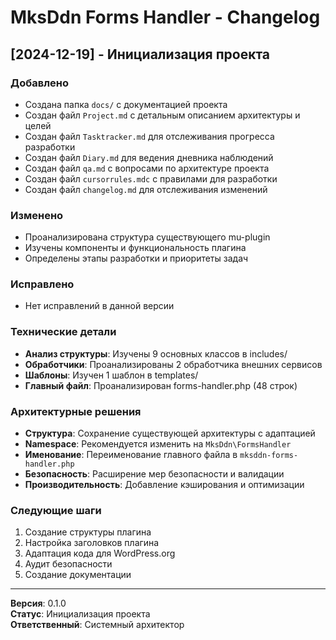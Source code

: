 # MksDdn Forms Handler - Changelog

## [2024-12-19] - Инициализация проекта

### Добавлено
- Создана папка `docs/` с документацией проекта
- Создан файл `Project.md` с детальным описанием архитектуры и целей
- Создан файл `Tasktracker.md` для отслеживания прогресса разработки
- Создан файл `Diary.md` для ведения дневника наблюдений
- Создан файл `qa.md` с вопросами по архитектуре проекта
- Создан файл `cursorrules.mdc` с правилами для разработки
- Создан файл `changelog.md` для отслеживания изменений

### Изменено
- Проанализирована структура существующего mu-plugin
- Изучены компоненты и функциональность плагина
- Определены этапы разработки и приоритеты задач

### Исправлено
- Нет исправлений в данной версии

### Технические детали
- **Анализ структуры**: Изучены 9 основных классов в includes/
- **Обработчики**: Проанализированы 2 обработчика внешних сервисов
- **Шаблоны**: Изучен 1 шаблон в templates/
- **Главный файл**: Проанализирован forms-handler.php (48 строк)

### Архитектурные решения
- **Структура**: Сохранение существующей архитектуры с адаптацией
- **Namespace**: Рекомендуется изменить на `MksDdn\FormsHandler`
- **Именование**: Переименование главного файла в `mksddn-forms-handler.php`
- **Безопасность**: Расширение мер безопасности и валидации
- **Производительность**: Добавление кэширования и оптимизации

### Следующие шаги
1. Создание структуры плагина
2. Настройка заголовков плагина
3. Адаптация кода для WordPress.org
4. Аудит безопасности
5. Создание документации

---

**Версия**: 0.1.0  
**Статус**: Инициализация проекта  
**Ответственный**: Системный архитектор 